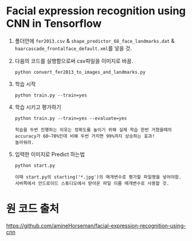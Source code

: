 
# Facial expression recognition using CNN in Tensorflow

1. 폴더안에 `fer2013.csv` & `shape_predictor_68_face_landmarks.dat` & `haarcascade_frontalface_default.xml`를 넣을 것.

2. 다음의 코드를 실행함으로써 csv파일을 이미지로 바꿈.

    ```
    python convert_fer2013_to_images_and_landmarks.py
    ```
3. 학습 시작

    ``` 
    python train.py --train=yes
    ```

4. 학습 시키고 평가하기

    ```
    python train.py --train=yes --evaluate=yes

    학습을 두번 진행하는 이유는 정확도를 높이기 위해 실제 학습 한번 거쳤을때의 accuracy가 60~70%인데 비해 두번 거치면 99%까지 상승하는 효과! 
    놀라워라.
    ```

5. 입력한 이미지로 Predict 하는법

    ```
    python start.py

    이때 start.py의 starting('*.jpg')의 매개변수로 평가할 파일명을 넣어야함.
    서버쪽에서 안드로이드 스튜디오에서 받아온 파일 이름 매개변수로 사용할 것.
    ```

# 원 코드 출처

https://github.com/amineHorseman/facial-expression-recognition-using-cnn
